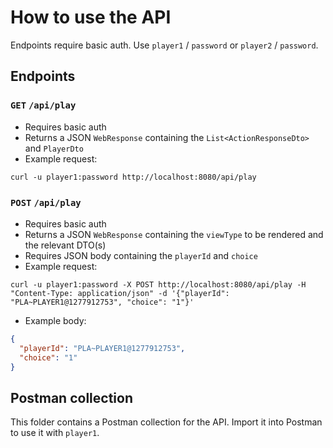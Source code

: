 # How to use the API

Endpoints require basic auth. Use `player1` / `password` or `player2` / `password`.

## Endpoints

### `GET` `/api/play`

- Requires basic auth
- Returns a JSON `WebResponse` containing the `List<ActionResponseDto>` and `PlayerDto`
- Example request:

```
curl -u player1:password http://localhost:8080/api/play
```

### `POST` `/api/play`

- Requires basic auth
- Returns a JSON `WebResponse` containing the `viewType` to be rendered and the relevant DTO(s)
- Requires JSON body containing the `playerId` and `choice`
- Example request:

```
curl -u player1:password -X POST http://localhost:8080/api/play -H "Content-Type: application/json" -d '{"playerId": "PLA~PLAYER1@1277912753", "choice": "1"}'
```

- Example body:

```json
{
  "playerId": "PLA~PLAYER1@1277912753",
  "choice": "1"
}
```

## Postman collection

This folder contains a Postman collection for the API. Import it into Postman to use it with `player1`.